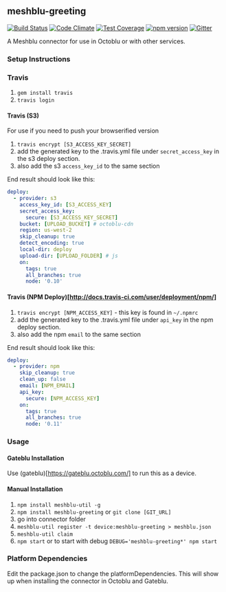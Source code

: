 ## meshblu-greeting

[![Build Status](https://travis-ci.org/octoblu/meshblu-greeting.svg?branch=master)](https://travis-ci.org/octoblu/meshblu-greeting)
[![Code Climate](https://codeclimate.com/github/octoblu/meshblu-greeting/badges/gpa.svg)](https://codeclimate.com/github/octoblu/meshblu-greeting)
[![Test Coverage](https://codeclimate.com/github/octoblu/meshblu-greeting/badges/coverage.svg)](https://codeclimate.com/github/octoblu/meshblu-greeting)
[![npm version](https://badge.fury.io/js/meshblu-greeting.svg)](http://badge.fury.io/js/meshblu-greeting)
[![Gitter](https://badges.gitter.im/octoblu/help.svg)](https://gitter.im/octoblu/help)

A Meshblu connector for use in Octoblu or with other services.

### Setup Instructions

### Travis

1. `gem install travis`
1. `travis login`

#### Travis (S3)

For use if you need to push your browserified version

1. `travis encrypt [S3_ACCESS_KEY_SECRET]`
1. add the generated key to the .travis.yml file under `secret_access_key` in the s3 deploy section.
1. also add the s3 `access_key_id` to the same section

End result should look like this:

```yml
deploy:
  - provider: s3
    access_key_id: [S3_ACCESS_KEY]
    secret_access_key:
      secure: [S3_ACCESS_KEY_SECRET]
    bucket: [UPLOAD_BUCKET] # octoblu-cdn
    region: us-west-2
    skip_cleanup: true
    detect_encoding: true
    local-dir: deploy
    upload-dir: [UPLOAD_FOLDER] # js
    on:
      tags: true
      all_branches: true
      node: '0.10'
```

#### Travis (NPM Deploy)[http://docs.travis-ci.com/user/deployment/npm/]

1. `travis encrypt [NPM_ACCESS_KEY]` - this key is found in `~/.npmrc`
1. add the generated key to the .travis.yml file under `api_key` in the npm deploy section.
1. also add the npm `email` to the same section

End result should look like this:

```yml
deploy:
  - provider: npm
    skip_cleanup: true
    clean_up: false
    email: [NPM_EMAIL]
    api_key:
      secure: [NPM_ACCESS_KEY]
    on:
      tags: true
      all_branches: true
      node: '0.11'
```

### Usage

#### Gateblu Installation

Use (gateblu)[https://gateblu.octoblu.com/] to run this as a device.

#### Manual Installation

1. `npm install meshblu-util -g`
1. `npm install meshblu-greeting` or `git clone [GIT_URL]`
1. go into connector folder
1. `meshblu-util register -t device:meshblu-greeting > meshblu.json`
1. `meshblu-util claim`
1. `npm start` or to start with debug `DEBUG='meshblu-greeting*' npm start`


### Platform Dependencies

Edit the package.json to change the platformDependencies. This will show up when installing the connector in Octoblu and Gateblu.
